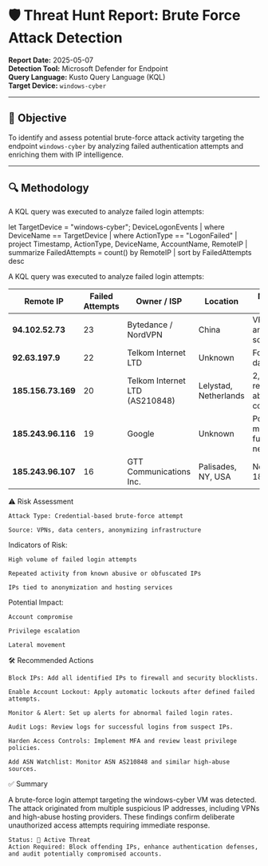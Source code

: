 # 🛡️ Threat Hunt Report: Brute Force Attack Detection

**Report Date:** 2025-05-07  
**Detection Tool:** Microsoft Defender for Endpoint  
**Query Language:** Kusto Query Language (KQL)  
**Target Device:** `windows-cyber`

---

## 🎯 Objective

To identify and assess potential brute-force attack activity targeting the endpoint `windows-cyber` by analyzing failed authentication attempts and enriching them with IP intelligence.

---

## 🔍 Methodology

A KQL query was executed to analyze failed login attempts:


let TargetDevice = "windows-cyber";
DeviceLogonEvents
| where DeviceName == TargetDevice
| where ActionType == "LogonFailed"
| project Timestamp, ActionType, DeviceName, AccountName, RemoteIP
| summarize FailedAttempts = count() by RemoteIP
| sort by FailedAttempts desc

A KQL query was executed to analyze failed login attempts:




| Remote IP          | Failed Attempts | Owner / ISP                    | Location              | Notes / Abuse Reports                         |
| ------------------ | --------------- | ------------------------------ | --------------------- | --------------------------------------------- |
| **94.102.52.73**   | 23              | Bytedance / NordVPN            | China                 | VPN usage, anonymized source                  |
| **92.63.197.9**    | 22              | Telkom Internet LTD            | Unknown               | Found in abuse database                       |
| **185.156.73.169** | 20              | Telkom Internet LTD (AS210848) | Lelystad, Netherlands | 2,412 abuse reports, 60% abuse confidence     |
| **185.243.96.116** | 19              | Google                         | Unknown               | Possibly misattributed, further review needed |
| **185.243.96.107** | 16              | GTT Communications Inc.        | Palisades, NY, USA    | Netblock: 185.243.96.0/22                     |


⚠️ Risk Assessment

    Attack Type: Credential-based brute-force attempt

    Source: VPNs, data centers, anonymizing infrastructure

Indicators of Risk:

    High volume of failed login attempts

    Repeated activity from known abusive or obfuscated IPs

    IPs tied to anonymization and hosting services

Potential Impact:

    Account compromise

    Privilege escalation

    Lateral movement

🛠️ Recommended Actions

    Block IPs: Add all identified IPs to firewall and security blocklists.

    Enable Account Lockout: Apply automatic lockouts after defined failed attempts.

    Monitor & Alert: Set up alerts for abnormal failed login rates.

    Audit Logs: Review logs for successful logins from suspect IPs.

    Harden Access Controls: Implement MFA and review least privilege policies.

    Add ASN Watchlist: Monitor ASN AS210848 and similar high-abuse sources.

✅ Summary

A brute-force login attempt targeting the windows-cyber VM was detected. The attack originated from multiple suspicious IP addresses, including VPNs and high-abuse hosting providers. These findings confirm deliberate unauthorized access attempts requiring immediate response.

    Status: 🚨 Active Threat
    Action Required: Block offending IPs, enhance authentication defenses, and audit potentially compromised accounts.
